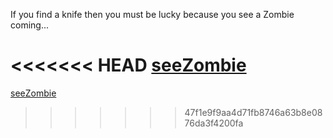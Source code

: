 If you find a knife then you must be lucky because you see a Zombie coming...

<<<<<<< HEAD
[seeZombie](seeZombie.md)
=======
[seeZombie](knife/seezombie.md)
>>>>>>> 47f1e9f9aa4d71fb8746a63b8e0876da3f4200fa
 
 
